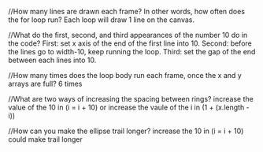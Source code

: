 //How many lines are drawn each frame? In other words, how often does the for loop run?
  Each loop will draw 1 line on the canvas.
  
//What do the first, second, and third appearances of the number 10 do in the code?
  First: set x axis of the end of the first line into 10.
  Second: before the lines go to width-10, keep running the loop.
  Third: set the gap of the end between each lines into 10.

//How many times does the loop body run each frame, once the x and y arrays are full?
  6 times
  
//What are two ways of increasing the spacing between rings?
  increase the value of the 10 in (i = i + 10) or increase the vaule of the i in (1 + (x.length - i))
  
//How can you make the ellipse trail longer?
  increase the 10 in (i = i + 10) could make trail longer
